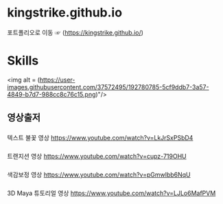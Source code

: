 # kingstrike.github.io
포트폴리오로 이동 ☞ (https://kingstrike.github.io/)


# Skills
<img alt = (https://user-images.githubusercontent.com/37572495/192780785-5cf9ddb7-3a57-4849-b7d7-988cc8c76c15.png)"/>


## 영상출저

###
텍스트 불꽃 영상
https://www.youtube.com/watch?v=LkJrSxPSbD4
###
트랜지션 영상
https://www.youtube.com/watch?v=cupz-719OHU
###
색감보정 영상
https://www.youtube.com/watch?v=pGmwIbb6NqU
###
3D Maya 튜토리얼 영상
https://www.youtube.com/watch?v=LJLo6MafPVM
